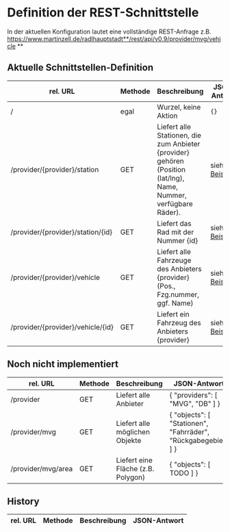 # Definition der REST-Schnittstelle

In der aktuellen Konfiguration lautet eine vollständige REST-Anfrage z.B. https://www.martinzell.de/radlhauptstadt**/rest/api/v0.9/provider/mvg/vehicle **

## Aktuelle Schnittstellen-Definition
 rel. URL | Methode | Beschreibung | JSON-Antwort |
------|------|------|------|
 / | egal | Wurzel, keine Aktion | `{}` |
 /provider/{provider}/station | GET | Liefert alle Stationen, die zum Anbieter {provider} gehören (Position (lat/lng), Name, Nummer, verfügbare Räder). | siehe [Beispiel](/doc/examples/REST/station.json) |
 /provider/{provider}/station/{id} | GET | Liefert das Rad mit der Nummer {id} | siehe [Beispiele](/doc/examples/REST/station_8923.json) |
 /provider/{provider}/vehicle | GET | Liefert alle Fahrzeuge des Anbieters {provider} (Pos., Fzg.nummer, ggf. Name) | siehe [Beispiel](/doc/examples/REST/vehicle.json) |
 /provider/{provider}/vehicle/{id} | GET | Liefert ein Fahrzeug des Anbieters {provider} | siehe [Beispiele](/doc/examples/REST/vehicle_96101.json) |

## Noch nicht implementiert
 rel. URL | Methode | Beschreibung | JSON-Antwort |
------|------|------|------|
 /provider | GET | Liefert alle Anbieter | { "providers": [ "MVG", "DB" ] } |
 /provider/mvg | GET | Liefert alle möglichen Objekte | { "objects": [ "Stationen", "Fahrräder", "Rückgabegebiet" ] } |
 /provider/mvg/area | GET | Liefert eine Fläche (z.B. Polygon) | { "objects": [ TODO ] } |

## History
 rel. URL | Methode | Beschreibung | JSON-Antwort |
------|------|------|------|

